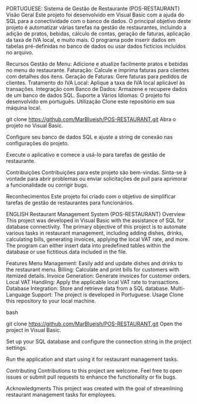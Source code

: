 PORTUGUESE:
Sistema de Gestão de Restaurante (POS-RESTAURANT)
Visão Geral
Este projeto foi desenvolvido em Visual Basic com a ajuda do SQL para a conectividade com o banco de dados. O principal objetivo deste projeto é automatizar várias tarefas na gestão de restaurantes, incluindo a adição de pratos, bebidas, cálculo de contas, geração de faturas, aplicação da taxa de IVA local, e muito mais. O programa pode inserir dados em tabelas pré-definidas no banco de dados ou usar dados fictícios incluídos no arquivo.

Recursos
Gestão de Menu: Adicione e atualize facilmente pratos e bebidas no menu do restaurante.
Faturação: Calcule e imprima faturas para clientes com detalhes dos itens.
Geração de Faturas: Gere faturas para pedidos de clientes.
Tratamento do IVA Local: Aplique a taxa de IVA local aplicável às transações.
Integração com Banco de Dados: Armazene e recupere dados de um banco de dados SQL.
Suporte a Vários Idiomas: O projeto foi desenvolvido em português.
Utilização
Clone este repositório em sua máquina local.



git clone https://github.com/MarBlueish/POS-RESTAURANT.git
Abra o projeto no Visual Basic.

Configure seu banco de dados SQL e ajuste a string de conexão nas configurações do projeto.

Execute o aplicativo e comece a usá-lo para tarefas de gestão de restaurante.

Contribuições
Contribuições para este projeto são bem-vindas. Sinta-se à vontade para abrir problemas ou enviar solicitações de pull para aprimorar a funcionalidade ou corrigir bugs.



Reconhecimentos
Este projeto foi criado com o objetivo de simplificar tarefas de gestão de restaurantes para funcionários.

ENGLISH
Restaurant Management System (POS-RESTAURANT)
Overview
This project was developed in Visual Basic with the assistance of SQL for database connectivity. The primary objective of this project is to automate various tasks in restaurant management, including adding dishes, drinks, calculating bills, generating invoices, applying the local VAT rate, and more. The program can either insert data into predefined tables within the database or use fictitious data included in the file.

Features
Menu Management: Easily add and update dishes and drinks to the restaurant menu.
Billing: Calculate and print bills for customers with itemized details.
Invoice Generation: Generate invoices for customer orders.
Local VAT Handling: Apply the applicable local VAT rate to transactions.
Database Integration: Store and retrieve data from a SQL database.
Multi-Language Support: The project is developed in Portuguese.
Usage
Clone this repository to your local machine.

bash

git clone https://github.com/MarBlueish/POS-RESTAURANT.git
Open the project in Visual Basic.

Set up your SQL database and configure the connection string in the project settings.

Run the application and start using it for restaurant management tasks.

Contributing
Contributions to this project are welcome. Feel free to open issues or submit pull requests to enhance the functionality or fix bugs.



Acknowledgments
This project was created with the goal of streamlining restaurant management tasks for employees.
